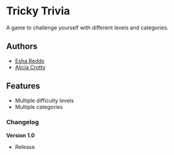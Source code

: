 # Tricky Trivia

A game to challenge yourself with different levels and categories.

## Authors

- [Esha Reddy](https://esha-reddy.github.io/)
- [Alicia Crotty](https://acrotty33.github.io/)

## Features

- Multiple difficulty levels
- Multiple categories

### Changelog

**Version 1.0**

- Release
